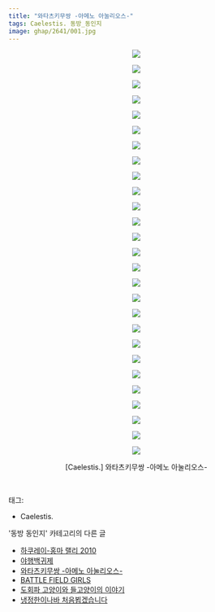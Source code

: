 ```yaml
---
title: "와타츠키무쌍 -아메노 아눌리오스-"
tags: Caelestis. 동방_동인지
image: ghap/2641/001.jpg
---
```

<div class="article">
<p style="text-align: center; clear: none; float: none;"><img src="{{ site.nasurl }}/ghap/2641/001.jpg"/></p>
<p style="text-align: center; clear: none; float: none;"><img src="{{ site.nasurl }}/ghap/2641/002.jpg"/></p>
<p style="text-align: center; clear: none; float: none;"><img src="{{ site.nasurl }}/ghap/2641/003.jpg"/></p>
<p style="text-align: center; clear: none; float: none;"><img src="{{ site.nasurl }}/ghap/2641/004.jpg"/></p>
<p style="text-align: center; clear: none; float: none;"><img src="{{ site.nasurl }}/ghap/2641/005.jpg"/></p>
<p style="text-align: center; clear: none; float: none;"><img src="{{ site.nasurl }}/ghap/2641/006.jpg"/></p>
<p style="text-align: center; clear: none; float: none;"><img src="{{ site.nasurl }}/ghap/2641/007.jpg"/></p>
<p style="text-align: center; clear: none; float: none;"><img src="{{ site.nasurl }}/ghap/2641/008.jpg"/></p>
<p style="text-align: center; clear: none; float: none;"><img src="{{ site.nasurl }}/ghap/2641/009.jpg"/></p>
<p style="text-align: center; clear: none; float: none;"><img src="{{ site.nasurl }}/ghap/2641/010.jpg"/></p>
<p style="text-align: center; clear: none; float: none;"><img src="{{ site.nasurl }}/ghap/2641/011.jpg"/></p>
<p style="text-align: center; clear: none; float: none;"><img src="{{ site.nasurl }}/ghap/2641/012.jpg"/></p>
<p style="text-align: center; clear: none; float: none;"><img src="{{ site.nasurl }}/ghap/2641/013.jpg"/></p>
<p style="text-align: center; clear: none; float: none;"><img src="{{ site.nasurl }}/ghap/2641/014.jpg"/></p>
<p style="text-align: center; clear: none; float: none;"><img src="{{ site.nasurl }}/ghap/2641/015.jpg"/></p>
<p style="text-align: center; clear: none; float: none;"><img src="{{ site.nasurl }}/ghap/2641/016.jpg"/></p>
<p style="text-align: center; clear: none; float: none;"><img src="{{ site.nasurl }}/ghap/2641/017.jpg"/></p>
<p style="text-align: center; clear: none; float: none;"><img src="{{ site.nasurl }}/ghap/2641/018.jpg"/></p>
<p style="text-align: center; clear: none; float: none;"><img src="{{ site.nasurl }}/ghap/2641/019.jpg"/></p>
<p style="text-align: center; clear: none; float: none;"><img src="{{ site.nasurl }}/ghap/2641/020.jpg"/></p>
<p style="text-align: center; clear: none; float: none;"><img src="{{ site.nasurl }}/ghap/2641/021.jpg"/></p>
<p style="text-align: center; clear: none; float: none;"><img src="{{ site.nasurl }}/ghap/2641/022.jpg"/></p>
<p style="text-align: center; clear: none; float: none;"><img src="{{ site.nasurl }}/ghap/2641/023.jpg"/></p>
<p style="text-align: center; clear: none; float: none;"><img src="{{ site.nasurl }}/ghap/2641/024.jpg"/></p>
<p style="text-align: center; clear: none; float: none;"><img src="{{ site.nasurl }}/ghap/2641/025.jpg"/></p>
<p style="text-align: center; clear: none; float: none;"><img src="{{ site.nasurl }}/ghap/2641/026.jpg"/></p>
<p style="text-align: center; clear: none; float: none;"><img src="{{ site.nasurl }}/ghap/2641/027.jpg"/></p>
<p style="text-align: center; clear: none; float: none;">[Caelestis.] 와타츠키무쌍 -아메노 아눌리오스-</p>
<p><br/></p>
</div><div class="tagTrail">
<p>태그: </p>
<ul>
<li>Caelestis.</li>
</ul>
</div><div class="another">
<p>'동방 동인지' 카테고리의 다른 글</p>
<ul>
<li><a href="/2016-10-19-ghap_2643">하쿠레이-홍마 랠리 2010</a></li>
<li><a href="/2016-10-19-ghap_2642">야행백귀제</a></li>
<li><a href="/2016-10-19-ghap_2641">와타츠키무쌍 -아메노 아눌리오스-</a></li>
<li><a href="/2016-10-19-ghap_2640">BATTLE FIELD GIRLS</a></li>
<li><a href="/2016-10-19-ghap_2639">도회파 고양이와 들고양이의 이야기</a></li>
<li><a href="/2016-10-19-ghap_2638">냉정한이나바 처음뵙겠습니다</a></li>
</ul>
</div><div class="cb_module cb_fluid">
<div class="cb_wrt cb_profile">
</div><!-- commentList close -->
</div>